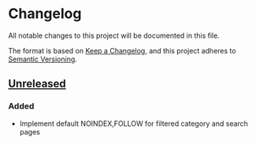 # Changelog
All notable changes to this project will be documented in this file.

The format is based on [Keep a Changelog](https://keepachangelog.com/en/1.0.0/),
and this project adheres to [Semantic Versioning](https://semver.org/spec/v2.0.0.html).

## [Unreleased]
### Added
- Implement default NOINDEX,FOLLOW for filtered category and search pages

[Unreleased]: https://github.com/elgentos/magento2-skwirrel/tree/main